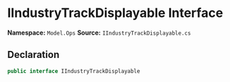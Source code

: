 # IIndustryTrackDisplayable Interface

**Namespace:** `Model.Ops`
**Source:** `IIndustryTrackDisplayable.cs`

## Declaration

```csharp
public interface IIndustryTrackDisplayable
```

